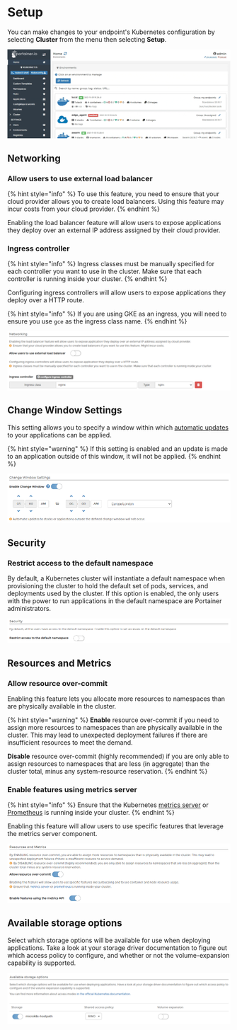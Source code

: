 # Setup

You can make changes to your endpoint's Kubernetes configuration by selecting **Cluster** from the menu then selecting **Setup**.

![](../../../.gitbook/assets/2.10-k8s-cluster-setup-1.gif)

## Networking

### Allow users to use external load balancer

{% hint style="info" %}
To use this feature, you need to ensure that your cloud provider allows you to create load balancers. Using this feature may incur costs from your cloud provider.
{% endhint %}

Enabling the load balancer feature will allow users to expose applications they deploy over an external IP address assigned by their cloud provider.

### Ingress controller

{% hint style="info" %}
Ingress classes must be manually specified for each controller you want to use in the cluster. Make sure that each controller is running inside your cluster.
{% endhint %}

Configuring ingress controllers will allow users to expose applications they deploy over a HTTP route.

{% hint style="info" %}
If you are using GKE as an ingress, you will need to ensure you use `gce` as the ingress class name.
{% endhint %}

![](../../../.gitbook/assets/cluster-setup-2.png)

## Change Window Settings

This setting allows you to specify a window within which [automatic updates](../applications/manifest.md#automatic-updates) to your applications can be applied.

{% hint style="warning" %}
If this setting is enabled and an update is made to an application outside of this window, it will not be applied.
{% endhint %}

![](../../../.gitbook/assets/2.10-k8s-cluster-setup-changewindow.png)

## Security

### Restrict access to the default namespace

By default, a Kubernetes cluster will instantiate a default namespace when provisioning the cluster to hold the default set of pods, services, and deployments used by the cluster. If this option is enabled, the only users with the power to run applications in the default namespace are Portainer administrators.

![](../../../.gitbook/assets/2.9-k8s-cluster-setup-3.png)

## Resources and Metrics

### Allow resource over-commit

Enabling this feature lets you allocate more resources to namespaces than are physically available in the cluster.

{% hint style="warning" %}
&#x20;**Enable** resource over-commit if you need to assign more resources to namespaces than are physically available in the cluster. This may lead to unexpected deployment failures if there are insufficient resources to meet the demand.

**Disable** resource over-commit (highly recommended) if you are only able to assign resources to namespaces that are less (in aggregate) than the cluster total, minus any system-resource reservation.
{% endhint %}

### Enable features using metrics server

{% hint style="info" %}
&#x20;Ensure that the Kubernetes [metrics server](https://kubernetes.io/docs/tasks/debug-application-cluster/resource-metrics-pipeline/#metrics-server) or [Prometheus](https://github.com/kubernetes-sigs/prometheus-adapter) is running inside your cluster.
{% endhint %}

Enabling this feature will allow users to use specific features that leverage the metrics server component.

![](../../../.gitbook/assets/2.10-k8s-cluster-setup-4.png)

## Available storage options

Select which storage options will be available for use when deploying applications. Take a look at your storage driver documentation to figure out which access policy to configure, and whether or not the volume-expansion capability is supported.

![](../../../.gitbook/assets/cluster-setup-5.png)
